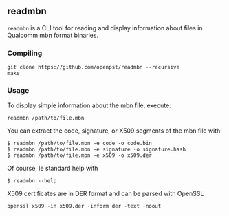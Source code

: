 ## readmbn
`readmbn` is a CLI tool for reading and display information about files in Qualcomm mbn format binaries.

### Compiling

    git clone https://github.com/openpst/readmbn --recursive
    make

### Usage
To display simple information about the mbn file, execute:

    readmbn /path/to/file.mbn

You can extract the code, signature, or X509 segments of the mbn file with:

    $ readmbn /path/to/file.mbn -e code -o code.bin
    $ readmbn /path/to/file.mbn -e signature -o signature.hash
    $ readmbn /path/to/file.mbn -e x509 -o x509.der

Of course, le standard help with 

    $ readmbn --help

X509 certificates are in DER format and can be parsed with OpenSSL

    openssl x509 -in x509.der -inform der -text -noout

